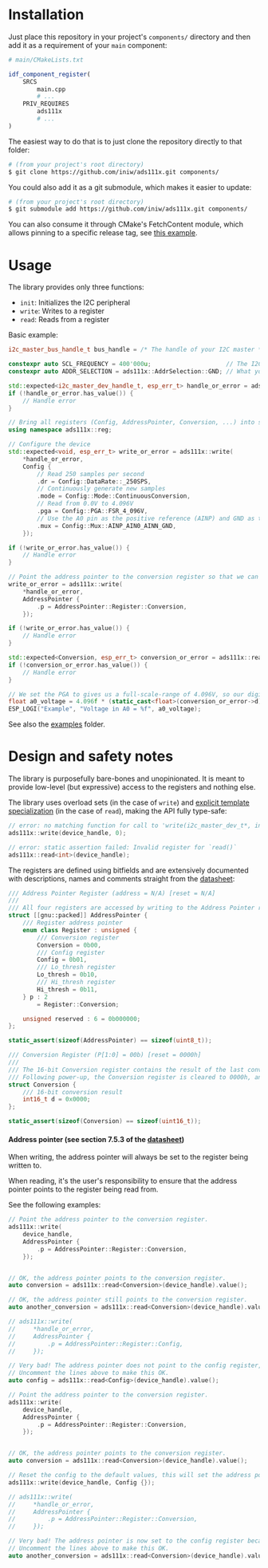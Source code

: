 # Installation
Just place this repository in your project's `components/` directory and then add it as a requirement of your `main` component:

```cmake
# main/CMakeLists.txt

idf_component_register(
    SRCS
        main.cpp
        # ...
    PRIV_REQUIRES
        ads111x
        # ...
)
```

The easiest way to do that is to just clone the repository directly to that folder:
```sh
# (from your project's root directory)
$ git clone https://github.com/iniw/ads111x.git components/
```

You could also add it as a git submodule, which makes it easier to update:
```sh
# (from your project's root directory)
$ git submodule add https://github.com/iniw/ads111x.git components/
```

You can also consume it through CMake's FetchContent module, which allows pinning to a specific release tag, see [this example](./examples/cmake_fetch_content/CMakeLists.txt).

# Usage
The library provides only three functions:
- `init`: Initializes the I2C peripheral
- `write`: Writes to a register
- `read`: Reads from a register

Basic example:
```cpp
i2c_master_bus_handle_t bus_handle = /* The handle of your I2C master */;

constexpr auto SCL_FREQUENCY = 400'000u;                     // The I2C transfer's clock speed for the peripheral
constexpr auto ADDR_SELECTION = ads111x::AddrSelection::GND; // What your peripheral's ADDR pin is wired to

std::expected<i2c_master_dev_handle_t, esp_err_t> handle_or_error = ads111x::init(bus_handle, ADDR_SELECTION, SCL_FREQUENCY);
if (!handle_or_error.has_value()) {
    // Handle error
}

// Bring all registers (Config, AddressPointer, Conversion, ...) into scope
using namespace ads111x::reg;

// Configure the device
std::expected<void, esp_err_t> write_or_error = ads111x::write(
    *handle_or_error,
    Config {
        // Read 250 samples per second
        .dr = Config::DataRate::_250SPS,
        // Continuously generate new samples
        .mode = Config::Mode::ContinuousConversion,
        // Read from 0.0V to 4.096V
        .pga = Config::PGA::FSR_4_096V,
        // Use the A0 pin as the positive reference (AINP) and GND as the negative reference (AINN)
        .mux = Config::Mux::AINP_AIN0_AINN_GND,
    });

if (!write_or_error.has_value()) {
    // Handle error
}

// Point the address pointer to the conversion register so that we can read from it
write_or_error = ads111x::write(
    *handle_or_error,
    AddressPointer {
        .p = AddressPointer::Register::Conversion,
    });

if (!write_or_error.has_value()) {
    // Handle error
}

std::expected<Conversion, esp_err_t> conversion_or_error = ads111x::read<Conversion>(*handle_or_error);
if (!conversion_or_error.has_value()) {
    // Handle error
}

// We set the PGA to gives us a full-scale-range of 4.096V, so our digital reading will be relative to that scale.
float a0_voltage = 4.096f * (static_cast<float>(conversion_or_error->d) / INT16_MAX);
ESP_LOGI("Example", "Voltage in A0 = %f", a0_voltage);
```

See also the [examples](./examples) folder.

# Design and safety notes
The library is purposefully bare-bones and unopinionated. It is meant to provide low-level (but expressive) access to the registers and nothing else.

The library uses overload sets (in the case of `write`) and [explicit template specialization](https://en.cppreference.com/w/cpp/language/template_specialization) (in the case of `read`), making the API fully type-safe:

```cpp
// error: no matching function for call to 'write(i2c_master_dev_t*, int)'
ads111x::write(device_handle, 0);

// error: static assertion failed: Invalid register for `read()`
ads111x::read<int>(device_handle);
```

The registers are defined using bitfields and are extensively documented with descriptions, names and comments straight from the [datasheet](https://www.ti.com/lit/ds/symlink/ads1115.pdf):
```cpp
/// Address Pointer Register (address = N/A) [reset = N/A]
///
/// All four registers are accessed by writing to the Address Pointer register
struct [[gnu::packed]] AddressPointer {
    /// Register address pointer
    enum class Register : unsigned {
        /// Conversion register
        Conversion = 0b00,
        /// Config register
        Config = 0b01,
        /// Lo_thresh register
        Lo_thresh = 0b10,
        /// Hi_thresh register
        Hi_thresh = 0b11,
    } p : 2
        = Register::Conversion;

    unsigned reserved : 6 = 0b000000;
};

static_assert(sizeof(AddressPointer) == sizeof(uint8_t));

/// Conversion Register (P[1:0] = 00b) [reset = 0000h]
///
/// The 16-bit Conversion register contains the result of the last conversion in binary two's-complement format.
/// Following power-up, the Conversion register is cleared to 0000h, and remains 0000h until the first conversion completes.
struct Conversion {
    /// 16-bit conversion result
    int16_t d = 0x0000;
};

static_assert(sizeof(Conversion) == sizeof(uint16_t));
```

#### Address pointer (see section 7.5.3 of the [datasheet](https://www.ti.com/lit/ds/symlink/ads1115.pdf))
When writing, the address pointer will always be set to the register being written to.

When reading, it's the user's responsibility to ensure that the address pointer points to the register being read from.

See the following examples:

```cpp
// Point the address pointer to the conversion register.
ads111x::write(
    device_handle,
    AddressPointer {
        .p = AddressPointer::Register::Conversion,
    });


// OK, the address pointer points to the conversion register.
auto conversion = ads111x::read<Conversion>(device_handle).value();

// OK, the address pointer still points to the conversion register.
auto another_conversion = ads111x::read<Conversion>(device_handle).value();

// ads111x::write(
//     *handle_or_error,
//     AddressPointer {
//         .p = AddressPointer::Register::Config,
//     });

// Very bad! The address pointer does not point to the config register, the values in this object will not represent the current config.
// Uncomment the lines above to make this OK.
auto config = ads111x::read<Config>(device_handle).value();
```
```cpp
// Point the address pointer to the conversion register.
ads111x::write(
    device_handle,
    AddressPointer {
        .p = AddressPointer::Register::Conversion,
    });


// OK, the address pointer points to the conversion register.
auto conversion = ads111x::read<Conversion>(device_handle).value();

// Reset the config to the default values, this will set the address pointer to the config register.
ads111x::write(device_handle, Config {});

// ads111x::write(
//     *handle_or_error,
//     AddressPointer {
//         .p = AddressPointer::Register::Conversion,
//     });

// Very bad! The address pointer is now set to the config register because of the write.
// Uncomment the lines above to make this OK.
auto another_conversion = ads111x::read<Conversion>(device_handle).value();
```
